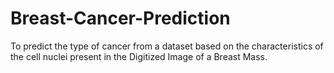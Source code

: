 # Breast-Cancer-Prediction
To predict the type of cancer from a dataset  based on the characteristics of the cell nuclei present in the Digitized Image of a Breast Mass.
